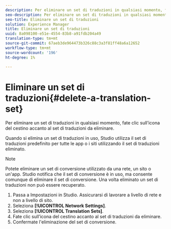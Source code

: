 ```yaml
---
description: Per eliminare un set di traduzioni in qualsiasi momento, fate clic sull’icona del cestino accanto al set di traduzioni da eliminare.
seo-description: Per eliminare un set di traduzioni in qualsiasi momento, fate clic sull’icona del cestino accanto al set di traduzioni da eliminare.
seo-title: Eliminare un set di traduzioni
solution: Experience Manager
title: Eliminare un set di traduzioni
uuid: 8a098100-e51e-4554-83b8-a91fdb204a49
translation-type: tm+mt
source-git-commit: 67aeb3de964473b326c88c3a3f81ff48a6a12652
workflow-type: tm+mt
source-wordcount: '196'
ht-degree: 1%

---
```



# Eliminare un set di traduzioni{#delete-a-translation-set}

Per eliminare un set di traduzioni in qualsiasi momento, fate clic sull’icona del cestino accanto al set di traduzioni da eliminare.

Quando si elimina un set di traduzioni in uso, Studio utilizza il set di traduzioni predefinito per tutte le app o i siti utilizzando il set di traduzioni eliminato.

>[!NOTE]
>
>Potete eliminare un set di conversione utilizzato da una rete, un sito o un&#39;app. Studio notifica che il set di conversione è in uso, ma consente comunque di eliminare il set di conversione. Una volta eliminato un set di traduzioni non può essere recuperato.

1. Passa a Impostazioni in Studio. Assicurarsi di lavorare a livello di rete e non a livello di sito.
1. Seleziona **[!UICONTROL Network Settings]**.
1. Seleziona **[!UICONTROL Translation Sets]**.
1. Fate clic sull’icona del cestino accanto al set di traduzioni da eliminare.
1. Confermate l&#39;eliminazione del set di conversione.

